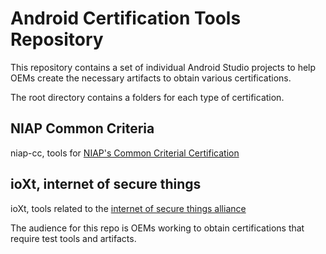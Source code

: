 Android Certification Tools Repository
=====================

This repository contains a set of individual Android Studio projects to help OEMs
create the necessary artifacts to obtain various certifications. 

The root directory contains a folders for each type of certification.

## NIAP Common Criteria
niap-cc, tools for [NIAP's Common Criterial Certification](https://www.niap-ccevs.org)

## ioXt, internet of secure things
ioXt, tools related to the [internet of secure things alliance](https://www.ioxtalliance.org)

The audience for this repo is OEMs working to obtain certifications that require test tools and artifacts. 

